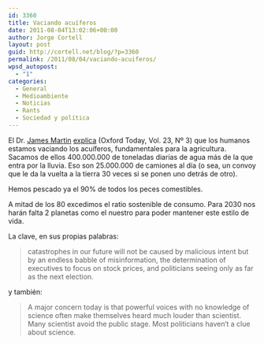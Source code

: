 ```yaml
---
id: 3360
title: Vaciando acuíferos
date: 2011-08-04T13:02:06+00:00
author: Jorge Cortell
layout: post
guid: http://cortell.net/blog/?p=3360
permalink: /2011/08/04/vaciando-acuiferos/
wpsd_autopost:
  - "1"
categories:
  - General
  - Medioambiente
  - Noticias
  - Rants
  - Sociedad y polí­tica
---
```

El Dr. <a title="Oxford Martin School" href="http://www.oxfordmartin.ox.ac.uk/" target="_blank">James Martin</a> <a title="OxfordToday" href="https://www.oxfordtoday.ox.ac.uk/page.aspx?pid=1131" target="_blank">explica</a> (Oxford Today, Vol. 23, Nº 3) que los humanos estamos vaciando los acuíferos, fundamentales para la agricultura. Sacamos de ellos 400.000.000 de toneladas diarias de agua más de la que entra por la lluvia. Eso son 25.000.000 de camiones al día (o sea, un convoy que le da la vuelta a la tierra 30 veces si se ponen uno detrás de otro).

Hemos pescado ya el 90% de todos los peces comestibles.

A mitad de los 80 excedimos el ratio sostenible de consumo. Para 2030 nos harán falta 2 planetas como el nuestro para poder mantener este estilo de vida.

La clave, en sus propias palabras:

> catastrophes in our future will not be caused by malicious intent but by an endless babble of misinformation, the determination of executives to focus on stock prices, and politicians seeing only as far as the next election.

y también:

> A major concern today is that powerful voices with no knowledge of science often make themselves heard much louder than scientist. Many scientist avoid the public stage. Most politicians haven‘t a clue about science.